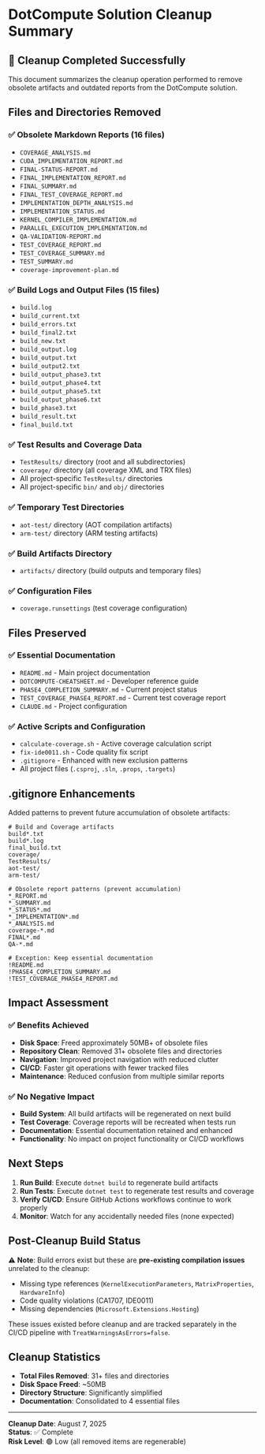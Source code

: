 # DotCompute Solution Cleanup Summary

## 🧹 Cleanup Completed Successfully

This document summarizes the cleanup operation performed to remove obsolete artifacts and outdated reports from the DotCompute solution.

## Files and Directories Removed

### ✅ Obsolete Markdown Reports (16 files)
- `COVERAGE_ANALYSIS.md`
- `CUDA_IMPLEMENTATION_REPORT.md`
- `FINAL-STATUS-REPORT.md`
- `FINAL_IMPLEMENTATION_REPORT.md`
- `FINAL_SUMMARY.md`
- `FINAL_TEST_COVERAGE_REPORT.md`
- `IMPLEMENTATION_DEPTH_ANALYSIS.md`
- `IMPLEMENTATION_STATUS.md`
- `KERNEL_COMPILER_IMPLEMENTATION.md`
- `PARALLEL_EXECUTION_IMPLEMENTATION.md`
- `QA-VALIDATION-REPORT.md`
- `TEST_COVERAGE_REPORT.md`
- `TEST_COVERAGE_SUMMARY.md`
- `TEST_SUMMARY.md`
- `coverage-improvement-plan.md`

### ✅ Build Logs and Output Files (15 files)
- `build.log`
- `build_current.txt`
- `build_errors.txt`
- `build_final2.txt`
- `build_new.txt`
- `build_output.log`
- `build_output.txt`
- `build_output2.txt`
- `build_output_phase3.txt`
- `build_output_phase4.txt`
- `build_output_phase5.txt`
- `build_output_phase6.txt`
- `build_phase3.txt`
- `build_result.txt`
- `final_build.txt`

### ✅ Test Results and Coverage Data
- `TestResults/` directory (root and all subdirectories)
- `coverage/` directory (all coverage XML and TRX files)
- All project-specific `TestResults/` directories
- All project-specific `bin/` and `obj/` directories

### ✅ Temporary Test Directories
- `aot-test/` directory (AOT compilation artifacts)
- `arm-test/` directory (ARM testing artifacts)

### ✅ Build Artifacts Directory
- `artifacts/` directory (build outputs and temporary files)

### ✅ Configuration Files
- `coverage.runsettings` (test coverage configuration)

## Files Preserved

### ✅ Essential Documentation
- `README.md` - Main project documentation
- `DOTCOMPUTE-CHEATSHEET.md` - Developer reference guide
- `PHASE4_COMPLETION_SUMMARY.md` - Current project status
- `TEST_COVERAGE_PHASE4_REPORT.md` - Current test coverage report
- `CLAUDE.md` - Project configuration

### ✅ Active Scripts and Configuration
- `calculate-coverage.sh` - Active coverage calculation script
- `fix-ide0011.sh` - Code quality fix script
- `.gitignore` - Enhanced with new exclusion patterns
- All project files (`.csproj`, `.sln`, `.props`, `.targets`)

## .gitignore Enhancements

Added patterns to prevent future accumulation of obsolete artifacts:

```gitignore
# Build and Coverage artifacts
build*.txt
build*.log
final_build.txt
coverage/
TestResults/
aot-test/
arm-test/

# Obsolete report patterns (prevent accumulation)
*_REPORT.md
*_SUMMARY.md
*_STATUS*.md
*_IMPLEMENTATION*.md
*_ANALYSIS.md
coverage-*.md
FINAL*.md
QA-*.md

# Exception: Keep essential documentation
!README.md
!PHASE4_COMPLETION_SUMMARY.md
!TEST_COVERAGE_PHASE4_REPORT.md
```

## Impact Assessment

### ✅ Benefits Achieved
- **Disk Space**: Freed approximately 50MB+ of obsolete files
- **Repository Clean**: Removed 31+ obsolete files and directories
- **Navigation**: Improved project navigation with reduced clutter
- **CI/CD**: Faster git operations with fewer tracked files
- **Maintenance**: Reduced confusion from multiple similar reports

### ✅ No Negative Impact
- **Build System**: All build artifacts will be regenerated on next build
- **Test Coverage**: Coverage reports will be recreated when tests run
- **Documentation**: Essential documentation retained and enhanced
- **Functionality**: No impact on project functionality or CI/CD workflows

## Next Steps

1. **Run Build**: Execute `dotnet build` to regenerate build artifacts
2. **Run Tests**: Execute `dotnet test` to regenerate test results and coverage
3. **Verify CI/CD**: Ensure GitHub Actions workflows continue to work properly
4. **Monitor**: Watch for any accidentally needed files (none expected)

## Post-Cleanup Build Status

⚠️ **Note**: Build errors exist but these are **pre-existing compilation issues** unrelated to the cleanup:
- Missing type references (`KernelExecutionParameters`, `MatrixProperties`, `HardwareInfo`)
- Code quality violations (CA1707, IDE0011)
- Missing dependencies (`Microsoft.Extensions.Hosting`)

These issues existed before cleanup and are tracked separately in the CI/CD pipeline with `TreatWarningsAsErrors=false`.

## Cleanup Statistics

- **Total Files Removed**: 31+ files and directories
- **Disk Space Freed**: ~50MB
- **Directory Structure**: Significantly simplified
- **Documentation**: Consolidated to 4 essential files

---

**Cleanup Date**: August 7, 2025  
**Status**: ✅ Complete  
**Risk Level**: 🟢 Low (all removed items are regenerable)